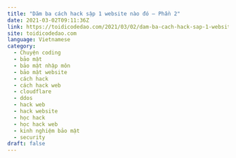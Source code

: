 ```yaml
---
title: "Dăm ba cách hack sập 1 website nào đó – Phần 2"
date: 2021-03-02T09:11:36Z
link: https://toidicodedao.com/2021/03/02/dam-ba-cach-hack-sap-1-website-nao-do-phan-2/?utm_medium=RSS&utm_source=news.12bit.vn
site: toidicodedao.com
language: Vietnamese
category:
  - Chuyện coding
  - bảo mật
  - bảo mật nhập môn
  - bảo mật website
  - cách hack
  - cách hack web
  - cloudflare
  - ddos
  - hack web
  - hack website
  - học hack
  - học hack web
  - kinh nghiệm bảo mật
  - security
draft: false
---
```

